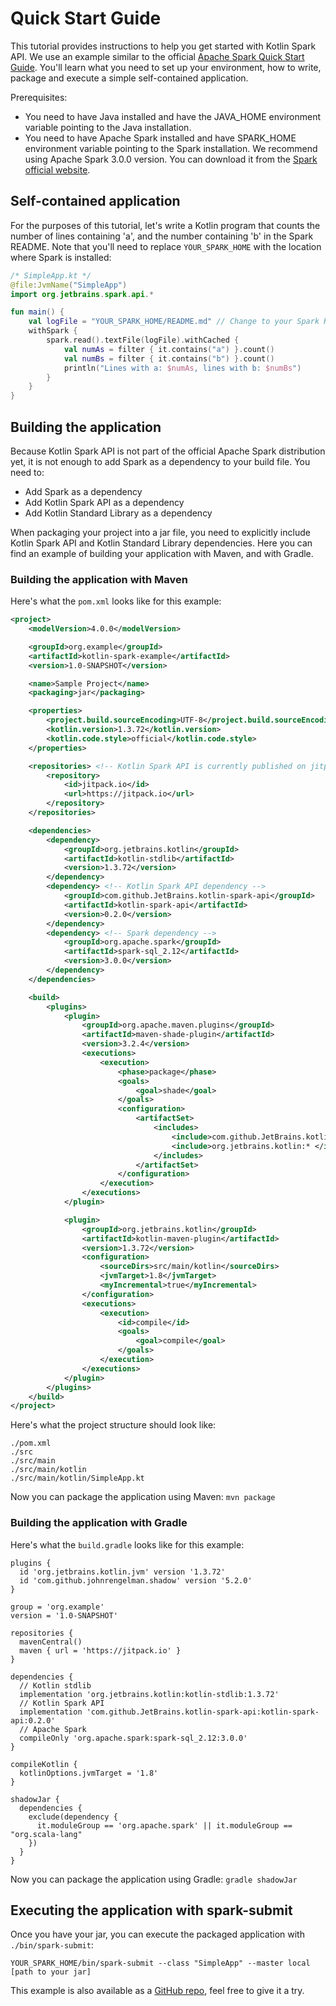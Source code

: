 # Quick Start Guide

This tutorial provides instructions to help you get started with Kotlin Spark API. We use an example similar to the official [Apache Spark 
Quick Start Guide](https://spark.apache.org/docs/3.0.0/quick-start.html#self-contained-applications). 
You'll learn what you need to set up your environment, how to write, package and execute a simple self-contained application.
 
Prerequisites:
- You need to have Java installed and have the JAVA_HOME environment variable pointing to the Java installation.
- You need to have Apache Spark installed and have SPARK_HOME environment variable pointing to the Spark installation. 
We recommend using Apache Spark 3.0.0 version. You can download it from the [Spark official website](https://spark.apache.org/downloads.html).
   

## Self-contained application

For the purposes of this tutorial, let's write a Kotlin program that counts the number of lines containing 'a', 
and the number containing 'b' in the Spark README. Note that you'll need to replace `YOUR_SPARK_HOME` with the 
location where Spark is installed:

```kotlin
/* SimpleApp.kt */
@file:JvmName("SimpleApp")
import org.jetbrains.spark.api.*

fun main() {
    val logFile = "YOUR_SPARK_HOME/README.md" // Change to your Spark Home path
    withSpark {
        spark.read().textFile(logFile).withCached {
            val numAs = filter { it.contains("a") }.count()
            val numBs = filter { it.contains("b") }.count()
            println("Lines with a: $numAs, lines with b: $numBs")
        }
    }
}
``` 

## Building the application
Because Kotlin Spark API is not part of the official Apache Spark distribution yet, it is not enough to add Spark 
as a dependency to your build file. 
You need to: 
- Add Spark as a dependency
- Add Kotlin Spark API as a dependency
- Add Kotlin Standard Library as a dependency

When packaging your project into a jar file, you need to explicitly include Kotlin Spark API and Kotlin Standard Library 
dependencies. Here you can find an example of building your application with Maven, and with Gradle. 

### Building the application with Maven

Here's what the `pom.xml` looks like for this example:
```xml
<project>
    <modelVersion>4.0.0</modelVersion>

    <groupId>org.example</groupId>
    <artifactId>kotlin-spark-example</artifactId>
    <version>1.0-SNAPSHOT</version>

    <name>Sample Project</name>
    <packaging>jar</packaging>

    <properties>
        <project.build.sourceEncoding>UTF-8</project.build.sourceEncoding>
        <kotlin.version>1.3.72</kotlin.version>
        <kotlin.code.style>official</kotlin.code.style>
    </properties>

    <repositories> <!-- Kotlin Spark API is currently published on jitpack.io -->
        <repository>
            <id>jitpack.io</id>
            <url>https://jitpack.io</url>
        </repository>
    </repositories>

    <dependencies>
        <dependency>
            <groupId>org.jetbrains.kotlin</groupId>
            <artifactId>kotlin-stdlib</artifactId>
            <version>1.3.72</version>
        </dependency>
        <dependency> <!-- Kotlin Spark API dependency -->
            <groupId>com.github.JetBrains.kotlin-spark-api</groupId>
            <artifactId>kotlin-spark-api</artifactId>
            <version>0.2.0</version>
        </dependency>
        <dependency> <!-- Spark dependency -->
            <groupId>org.apache.spark</groupId>
            <artifactId>spark-sql_2.12</artifactId>
            <version>3.0.0</version>
        </dependency>
    </dependencies>

    <build>
        <plugins>
            <plugin>
                <groupId>org.apache.maven.plugins</groupId>
                <artifactId>maven-shade-plugin</artifactId>
                <version>3.2.4</version>
                <executions>
                    <execution>
                        <phase>package</phase>
                        <goals>
                            <goal>shade</goal>
                        </goals>
                        <configuration>
                            <artifactSet>
                                <includes>
                                    <include>com.github.JetBrains.kotlin-spark-api:*</include>
                                    <include>org.jetbrains.kotlin:* </include>
                                </includes>
                            </artifactSet>
                        </configuration>
                    </execution>
                </executions>
            </plugin>

            <plugin>
                <groupId>org.jetbrains.kotlin</groupId>
                <artifactId>kotlin-maven-plugin</artifactId>
                <version>1.3.72</version>
                <configuration>
                    <sourceDirs>src/main/kotlin</sourceDirs>
                    <jvmTarget>1.8</jvmTarget>
                    <myIncremental>true</myIncremental>
                </configuration>
                <executions>
                    <execution>
                        <id>compile</id>
                        <goals> 
                            <goal>compile</goal> 
                        </goals>
                    </execution>
                </executions>
            </plugin>
        </plugins>
    </build>
</project>
```  

Here's what the project structure should look like:
```
./pom.xml
./src
./src/main
./src/main/kotlin
./src/main/kotlin/SimpleApp.kt

```

Now you can package the application using Maven:
`mvn package`

### Building the application with Gradle

Here's what the `build.gradle` looks like for this example:

```
plugins {
  id 'org.jetbrains.kotlin.jvm' version '1.3.72'
  id 'com.github.johnrengelman.shadow' version '5.2.0'
}

group = 'org.example'
version = '1.0-SNAPSHOT'

repositories {
  mavenCentral()
  maven { url = 'https://jitpack.io' }
}

dependencies {
  // Kotlin stdlib
  implementation 'org.jetbrains.kotlin:kotlin-stdlib:1.3.72'
  // Kotlin Spark API
  implementation 'com.github.JetBrains.kotlin-spark-api:kotlin-spark-api:0.2.0'
  // Apache Spark
  compileOnly 'org.apache.spark:spark-sql_2.12:3.0.0'
}

compileKotlin {
  kotlinOptions.jvmTarget = '1.8'
}

shadowJar {
  dependencies {
    exclude(dependency {
      it.moduleGroup == 'org.apache.spark' || it.moduleGroup == "org.scala-lang"
    })
  }
}
```

Now you can package the application using Gradle:
`gradle shadowJar`

 
## Executing the application with spark-submit

Once you have your jar, you can execute the packaged application with `./bin/spark-submit`:

`YOUR_SPARK_HOME/bin/spark-submit --class "SimpleApp" --master local [path to your jar]`

This example is also available as a [GitHub repo](https://github.com/MKhalusova/kotlin-spark-example), feel free to give it a try.
